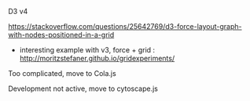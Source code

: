 D3 v4

https://stackoverflow.com/questions/25642769/d3-force-layout-graph-with-nodes-positioned-in-a-grid

-   interesting example with v3, force + grid : http://moritzstefaner.github.io/gridexperiments/

Too complicated, move to Cola.js

Development not active, move to cytoscape.js
